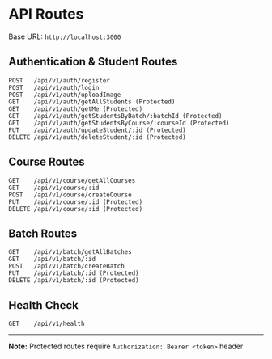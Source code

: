 # API Routes

Base URL: `http://localhost:3000`

## Authentication & Student Routes

```
POST   /api/v1/auth/register
POST   /api/v1/auth/login
POST   /api/v1/auth/uploadImage
GET    /api/v1/auth/getAllStudents (Protected)
GET    /api/v1/auth/getMe (Protected)
GET    /api/v1/auth/getStudentsByBatch/:batchId (Protected)
GET    /api/v1/auth/getStudentsByCourse/:courseId (Protected)
PUT    /api/v1/auth/updateStudent/:id (Protected)
DELETE /api/v1/auth/deleteStudent/:id (Protected)
```

## Course Routes

```
GET    /api/v1/course/getAllCourses
GET    /api/v1/course/:id
POST   /api/v1/course/createCourse
PUT    /api/v1/course/:id (Protected)
DELETE /api/v1/course/:id (Protected)
```

## Batch Routes

```
GET    /api/v1/batch/getAllBatches
GET    /api/v1/batch/:id
POST   /api/v1/batch/createBatch
PUT    /api/v1/batch/:id (Protected)
DELETE /api/v1/batch/:id (Protected)
```

## Health Check

```
GET    /api/v1/health
```

---

**Note:** Protected routes require `Authorization: Bearer <token>` header
